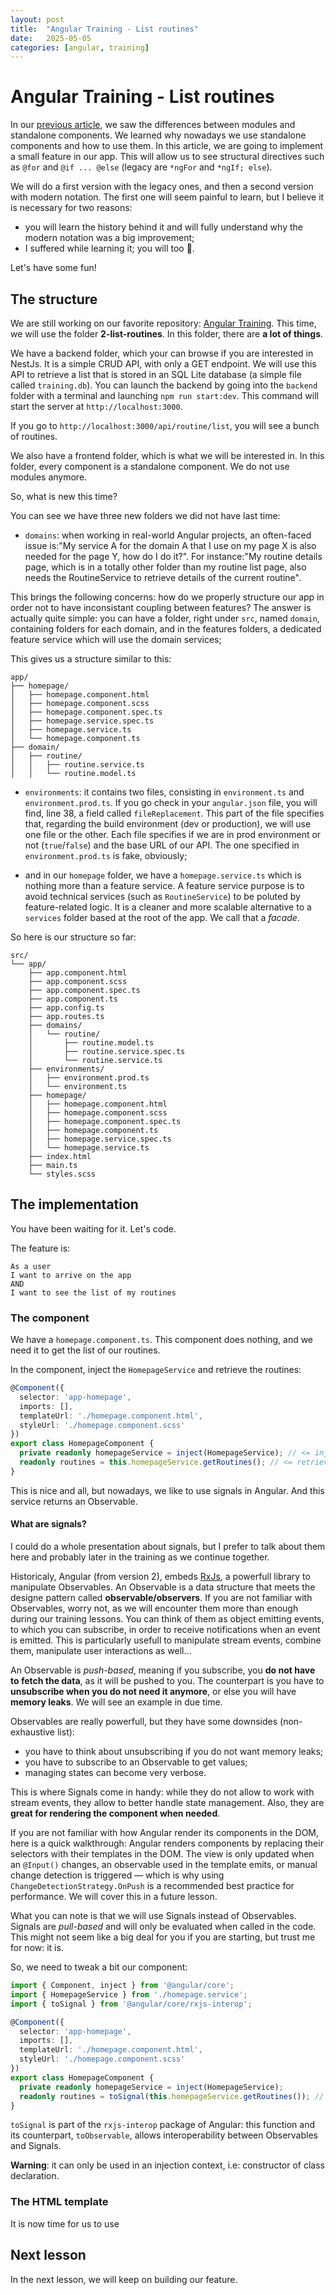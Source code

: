 ```yaml
---
layout: post
title:  "Angular Training - List routines"
date:   2025-05-05
categories: [angular, training]
---
```


# Angular Training - List routines

In our [previous article](https://thomastoledo.github.io/formation/angular/typescript/javascript/training/2025/04/30/angular-training-modules-standalone-components.html), we saw the differences between modules and standalone components. We learned why nowadays we use standalone components and how to use them. In this article, we are going to implement a small feature in our app. This will allow us to see structural directives such as `@for` and `@if ... @else` (legacy are `*ngFor` and `*ngIf; else`).

We will do a first version with the legacy ones, and then a second version with modern notation. The first one will seem painful to learn, but I believe it is necessary for two reasons:
- you will learn the history behind it and will fully understand why the modern notation was a big improvement;
- I suffered while learning it; you will too 🤗.

Let's have some fun!

## The structure
We are still working on our favorite repository: [Angular Training](https://github.com/thomastoledo/angular-training). This time, we will use the folder **2-list-routines**.
In this folder, there are **a lot of things**.

We have a backend folder, which your can browse if you are interested in NestJs. It is a simple CRUD API, with only a GET endpoint. We will use this API to retrieve a list that is stored in an SQL Lite database (a simple file called `training.db`). You can launch the backend by going into the `backend` folder with a terminal and launching `npm run start:dev`.
This command will start the server at `http://localhost:3000`.

If you go to `http://localhost:3000/api/routine/list`, you will see a bunch of routines.

We also have a frontend folder, which is what we will be interested in. In this folder, every component is a standalone component. We do not use modules anymore.

So, what is new this time?

You can see we have three new folders we did not have last time:
- `domains`: when working in real-world Angular projects, an often-faced issue is:"My service A for the domain A that I use on my page X is also needed for the page Y, how do I do it?". For instance:"My routine details page, which is in a totally other folder than my routine list page, also needs the RoutineService to retrieve details of the current routine".

This brings the following concerns: how do we properly structure our app in order not to have inconsistant coupling between features? The answer is actually quite simple: you can have a folder, right under `src`, named `domain`, containing folders for each domain, and in the features folders, a dedicated feature service which will use the domain services;

This gives us a structure similar to this:

```text
app/
├── homepage/
│   ├── homepage.component.html
│   ├── homepage.component.scss
│   ├── homepage.component.spec.ts
│   ├── homepage.service.spec.ts
│   ├── homepage.service.ts
│   └── homepage.component.ts
├── domain/
│   ├── routine/
│   │   ├── routine.service.ts
│   │   └── routine.model.ts
```

- `environments`: it contains two files, consisting in `environment.ts` and `environment.prod.ts`. If you go check in your `angular.json` file, you will find, line 38, a field called `fileReplacement`. This part of the file specifies that, regarding the build environment (dev or production), we will use one file or the other. Each file specifies if we are in prod environment or not (`true`/`false`) and the base URL of our API. The one specified in `environment.prod.ts` is fake, obviously;

- and in our `homepage` folder, we have a `homepage.service.ts` which is nothing more than a feature service. A feature service purpose is to avoid technical services (such as `RoutineService`) to be poluted by feature-related logic. It is a cleaner and more scalable alternative to a `services` folder based at the root of the app. We call that a *facade*.

So here is our structure so far:

```text
src/
└── app/
    ├── app.component.html
    ├── app.component.scss
    ├── app.component.spec.ts
    ├── app.component.ts
    ├── app.config.ts
    ├── app.routes.ts
    ├── domains/
    │   └── routine/
    │       ├── routine.model.ts
    │       ├── routine.service.spec.ts
    │       └── routine.service.ts
    ├── environments/
    │   ├── environment.prod.ts
    │   └── environment.ts
    ├── homepage/
    │   ├── homepage.component.html
    │   ├── homepage.component.scss
    │   ├── homepage.component.spec.ts
    │   ├── homepage.component.ts
    │   ├── homepage.service.spec.ts
    │   └── homepage.service.ts
    ├── index.html
    ├── main.ts
    └── styles.scss
```

## The implementation
You have been waiting for it. Let's code.

The feature is:
```cucumber
As a user
I want to arrive on the app
AND
I want to see the list of my routines
```
### The component
We have a `homepage.component.ts`. This component does nothing, and we need it to get the list of our routines.

In the component, inject the `HomepageService` and retrieve the routines:

```ts
@Component({
  selector: 'app-homepage',
  imports: [],
  templateUrl: './homepage.component.html',
  styleUrl: './homepage.component.scss'
})
export class HomepageComponent {
  private readonly homepageService = inject(HomepageService); // <= injecting the service with the "inject" function Angular provides
  readonly routines = this.homepageService.getRoutines(); // <= retrieving the routines using our feature service (or facade)
}
```

This is nice and all, but nowadays, we like to use signals in Angular. And this service returns an Observable.

#### What are signals?
I could do a whole presentation about signals, but I prefer to talk about them here and probably later in the training as we continue together.

Historicaly, Angular (from version 2), embeds [RxJs](https://rxjs.dev/), a powerfull library to manipulate Observables. An Observable is a data structure that meets the designe pattern called **observable/observers**. If you are not familiar with Observables, worry not, as we will encounter them more than enough during our training lessons. You can think of them as object emitting events, to which you can subscribe, in order to receive notifications when an event is emitted. This is particularly usefull to manipulate stream events, combine them, manipulate user interactions as well...

An Observable is *push-based*, meaning if you subscribe, you **do not have to fetch the data**, as it will be pushed to you. The counterpart is you have to **unsubscribe when you do not need it anymore**, or else you will have **memory leaks**. We will see an example in due time.

Observables are really powerfull, but they have some downsides (non-exhaustive list):
- you have to think about unsubscribing if you do not want memory leaks;
- you have to subscribe to an Observable to get values;
- managing states can become very verbose.

This is where Signals come in handy: while they do not allow to work with stream events, they allow to better handle state management.
Also, they are **great for rendering the component when needed**.

If you are not familiar with how Angular render its components in the DOM, here is a quick walkthrough:
Angular renders components by replacing their selectors with their templates in the DOM. The view is only updated when an `@Input()` changes, an observable used in the template emits, or manual change detection is triggered — which is why using `ChangeDetectionStrategy.OnPush` is a recommended best practice for performance.
We will cover this in a future lesson.

What you can note is that we will use Signals instead of Observables.
Signals are *pull-based* and will only be evaluated when called in the code. This might not seem like a big deal for you if you are starting, but trust me for now: it is.

So, we need to tweak a bit our component:

```ts
import { Component, inject } from '@angular/core';
import { HomepageService } from './homepage.service';
import { toSignal } from '@angular/core/rxjs-interop';

@Component({
  selector: 'app-homepage',
  imports: [],
  templateUrl: './homepage.component.html',
  styleUrl: './homepage.component.scss'
})
export class HomepageComponent {
  private readonly homepageService = inject(HomepageService);
  readonly routines = toSignal(this.homepageService.getRoutines()); // <= we added "toSignal"
}

```

`toSignal` is part of the `rxjs-interop` package of Angular: this function and its counterpart, `toObservable`, allows interoperability between Observables and Signals.

**Warning**: it can only be used in an injection context, i.e: constructor of class declaration.

### The HTML template
It is now time for us to use 

## Next lesson
In the next lesson, we will keep on building our feature.